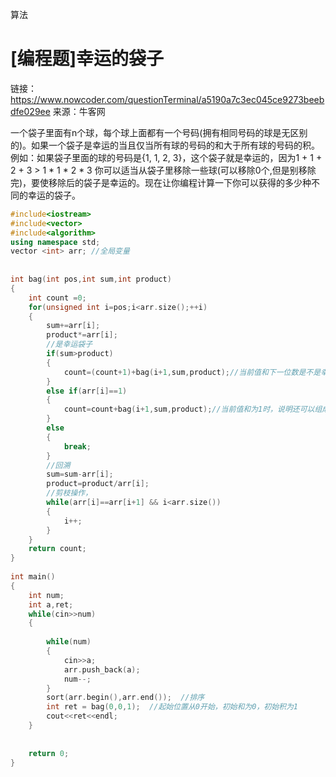算法

# [编程题]幸运的袋子

链接：https://www.nowcoder.com/questionTerminal/a5190a7c3ec045ce9273beebdfe029ee
来源：牛客网

一个袋子里面有n个球，每个球上面都有一个号码(拥有相同号码的球是无区别的)。如果一个袋子是幸运的当且仅当所有球的号码的和大于所有球的号码的积。
 例如：如果袋子里面的球的号码是{1, 1, 2, 3}，这个袋子就是幸运的，因为1 + 1 + 2 + 3 > 1 * 1 * 2 * 3
 你可以适当从袋子里移除一些球(可以移除0个,但是别移除完)，要使移除后的袋子是幸运的。现在让你编程计算一下你可以获得的多少种不同的幸运的袋子。

```c++
#include<iostream>
#include<vector>
#include<algorithm>
using namespace std;
vector <int> arr; //全局变量
 
 
int bag(int pos,int sum,int product)
{
    int count =0;
    for(unsigned int i=pos;i<arr.size();++i)
    {
        sum+=arr[i];
        product*=arr[i];
        //是幸运袋子
        if(sum>product)
        {
            count=(count+1)+bag(i+1,sum,product);//当前值和下一位数是不是幸运袋子
        }
        else if(arr[i]==1)
        {
            count=count+bag(i+1,sum,product);//当前值和为1时，说明还可以组成幸运袋子
        }
        else
        {
            break;
        }
        //回溯
        sum=sum-arr[i];
        product=product/arr[i];
        //剪枝操作，
        while(arr[i]==arr[i+1] && i<arr.size())
        {
            i++;
        }
    }
    return count;
}
 
int main()
{
    int num;
    int a,ret;
    while(cin>>num)
    {
 
        while(num)
        {
            cin>>a;
            arr.push_back(a);
            num--;
        }
        sort(arr.begin(),arr.end());  //排序
        int ret = bag(0,0,1);  //起始位置从0开始，初始和为0，初始积为1
        cout<<ret<<endl;
    }
 
 
    return 0;
}
```

